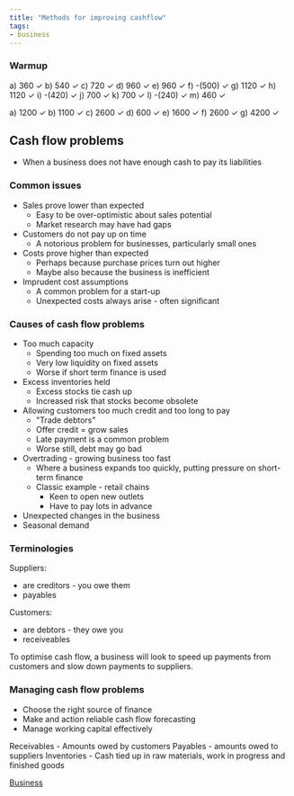 ```yaml
---
title: "Methods for improving cashflow"
tags:
- business
---
```


### Warmup

a) 360 ✓
b) 540 ✓
c) 720 ✓
d) 960 ✓
e) 960 ✓
f) -(500) ✓
g) 1120 ✓
h) 1120 ✓
i) -(420) ✓ 
j) 700 ✓
k) 700 ✓
l) -(240) ✓
m) 460 ✓

a) 1200 ✓
b) 1100 ✓
c) 2600 ✓
d) 600 ✓
e) 1600 ✓
f) 2600 ✓
g) 4200 ✓

## Cash flow problems

- When a business does not have enough cash to pay its liabilities

### Common issues

- Sales prove lower than expected
	- Easy to be over-optimistic about sales potential
	- Market research may have had gaps
- Customers do not pay up on time
	- A notorious problem for businesses, particularly small ones
- Costs prove higher than expected
	- Perhaps because purchase prices turn out higher
	- Maybe also because the business is inefficient
- Imprudent cost assumptions
	- A common problem for a start-up
	- Unexpected costs always arise - often significant

### Causes of cash flow problems

- Too much capacity
	- Spending too much on fixed assets
	- Very low liquidity on fixed assets
	- Worse if short term finance is used
- Excess inventories held
	- Excess stocks tie cash up
	- Increased risk that stocks become obsolete
- Allowing customers too much credit and too long to pay
	- "Trade debtors"
	- Offer credit = grow sales
	- Late payment is a common problem
	- Worse still, debt may go bad
- Overtrading - growing business too fast
	- Where a business expands too quickly, putting pressure on short-term finance
	- Classic example - retail chains
		- Keen to open new outlets
		- Have to pay lots in advance
- Unexpected changes in the business
- Seasonal demand

### Terminologies

Suppliers:
- are creditors - you owe them
- payables

Customers:
- are debtors - they owe you
- receiveables

To optimise cash flow, a business will look to speed up payments from customers and slow down payments to suppliers.


### Managing cash flow problems

- Choose the right source of finance
- Make and action reliable cash flow forecasting
- Manage working capital effectively


Receivables - Amounts owed by customers
Payables - amounts owed to suppliers
Inventories - Cash tied up in raw materials, work in progress and finished goods



[Business](/Business)
